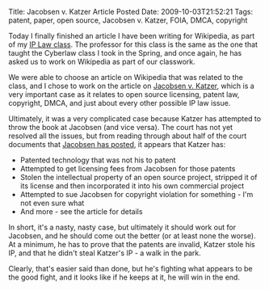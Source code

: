 Title: Jacobsen v. Katzer Article Posted
Date: 2009-10-03T21:52:21
Tags: patent, paper, open source, Jacobsen v. Katzer, FOIA, DMCA, copyright


Today I finally finished an article I have been writing for Wikipedia, as part of my <a href="http://people.ischool.berkeley.edu/~bcarver/mediawiki/index.php/INFO_237_Fall_2009_Syllabus" target="_blank">IP Law class</a>. The professor for this class is the same as the one that taught the Cyberlaw class I took in the Spring, and once again, he has asked us to work on Wikipedia as part of our classwork.

We were able to choose an article on Wikipedia that was related to the class, and I chose to work on the article on <a href="http://en.wikipedia.org/wiki/Jacobsen_v._Katzer" target="_blank">Jacobsen v. Katzer</a>, which is a very important case as it relates to open source licensing, patent law, copyright, DMCA, and just about every other possible IP law issue.

Ultimately, it was a very complicated case because Katzer has attempted to throw the book at Jacobsen (and vice versa). The court has not yet resolved all the issues, but from reading through about half of the court documents that <a href="http://jmri.sourceforge.net/k/docket/index.shtml" target="_blank">Jacobsen has posted</a>, it appears that Katzer has:<ul><li>Patented technology that was not his to patent</li><li>Attempted to get licensing fees from Jacobsen for those patents</li><li>Stolen the intellectual property of an open source project, stripped it of its license and then incorporated it into his own commercial project</li><li>Attempted to sue Jacobsen for copyright violation for something - I'm not even sure what</li><li>And more - see the article for details</li></ul>

In short, it's a nasty, nasty case, but ultimately it should work out for Jacobsen, and he should come out the better (or at least none the worse). At a minimum, he has to prove that the patents are invalid, Katzer stole his IP, and that he didn't steal Katzer's IP - a walk in the park.

Clearly, that's easier said than done, but he's fighting what appears to be the good fight, and it looks like if he keeps at it, he will win in the end.
